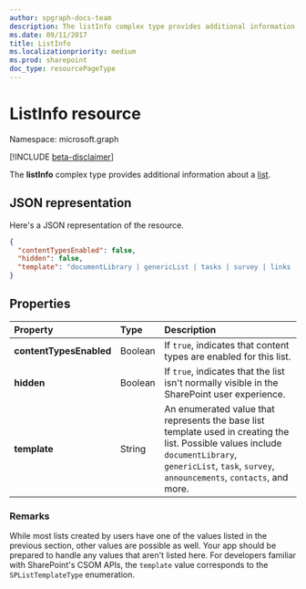 ```yaml
---
author: spgraph-docs-team
description: The listInfo complex type provides additional information about a list.
ms.date: 09/11/2017
title: ListInfo
ms.localizationpriority: medium
ms.prod: sharepoint
doc_type: resourcePageType
---
```


# ListInfo resource

Namespace: microsoft.graph

[!INCLUDE [beta-disclaimer](../../includes/beta-disclaimer.md)]

The **listInfo** complex type provides additional information about a [list][].

[list]: list.md

## JSON representation

Here's a JSON representation of the resource.

<!-- {
  "blockType": "resource",
  "optionalProperties": [
  ],
  "@odata.type": "microsoft.graph.listInfo"
}-->

```json
{
  "contentTypesEnabled": false,
  "hidden": false,
  "template": "documentLibrary | genericList | tasks | survey | links | announcements | contacts | ..."
}
```

## Properties

| Property                | Type    | Description                                                                                                                                                                                              |
| :---------------------- | :------ | :------------------------------------------------------------------------------------------------------------------------------------------------------------------------------------------------------- |
| **contentTypesEnabled** | Boolean | If `true`, indicates that content types are enabled for this list.                                                                                                                                       |
| **hidden**              | Boolean | If `true`, indicates that the list isn't normally visible in the SharePoint user experience.                                                                                                            |
| **template**            | String  | An enumerated value that represents the base list template used in creating the list. Possible values include `documentLibrary`, `genericList`, `task`, `survey`, `announcements`, `contacts`, and more. |

### Remarks

While most lists created by users have one of the values listed in the previous section, other values are possible as well.
Your app should be prepared to handle any values that aren't listed here.
For developers familiar with SharePoint's CSOM APIs, the `template` value corresponds to the `SPListTemplateType` enumeration.

<!-- uuid: 8fcb5dbc-d5aa-4681-8e31-b001d5168d79
2015-10-25 14:57:30 UTC -->

<!--
{
  "type": "#page.annotation",
  "description": "",
  "keywords": "",
  "section": "documentation",
  "tocPath": "",
  "suppressions": []
}
-->
